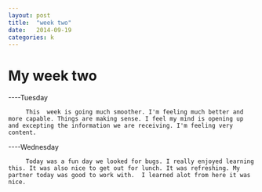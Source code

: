 ```yaml
---
layout: post
title:  "week two"
date:   2014-09-19
categories: k
---
```


My week two
=====
----Tuesday

         This  week is going much smoother. I'm feeling much better and more capable. Things are making sense. I feel my mind is opening up and excepting the information we are receiving. I'm feeling very content.

----Wednesday

         Today was a fun day we looked for bugs. I really enjoyed learning this. It was also nice to get out for lunch. It was refreshing. My partner today was good to work with.  I learned alot from here it was nice. 